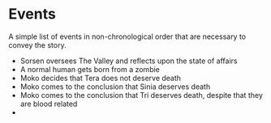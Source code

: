 Events
======

A simple list of events in non-chronological order that are necessary to convey the story.
* Sorsen oversees The Valley and reflects upon the state of affairs
* A normal human gets born from a zombie
* Moko decides that Tera does not deserve death
* Moko comes to the conclusion that Sinia deserves death
* Moko comes to the conclusion that Tri deserves death, despite that they are blood related
*
